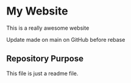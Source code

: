 # My Website

This is a really awesome website

Update made on main on GitHub before rebase

## Repository Purpose

This file is just a readme file.
